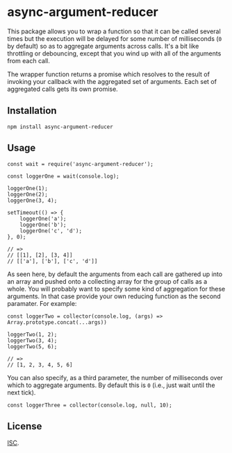 # async-argument-reducer

This package allows you to wrap a function so that it can be called several times but the execution will be delayed for some number of milliseconds (`0` by default) so as to aggregate arguments across calls. It's a bit like throttling or debouncing, except that you wind up with all of the arguments from each call.

The wrapper function returns a promise which resolves to the result of invoking your callback with the aggregated set of arguments. Each set of aggregated calls gets its own promise.

## Installation

    npm install async-argument-reducer

## Usage

    const wait = require('async-argument-reducer');

    const loggerOne = wait(console.log);

    loggerOne(1);
    loggerOne(2);
    loggerOne(3, 4);

    setTimeout(() => {
        loggerOne('a');
        loggerOne('b');
        loggerOne('c', 'd');
    }, 0);

    // =>
    // [[1], [2], [3, 4]]
    // [['a'], ['b'], ['c', 'd']]

As seen here, by default the arguments from each call are gathered up into an array and pushed onto a collecting array for the group of calls as a whole. You will probably want to specify some kind of aggregation for these arguments. In that case provide your own reducing function as the second paramater. For example:

    const loggerTwo = collector(console.log, (args) => Array.prototype.concat(...args))

    loggerTwo(1, 2);
    loggerTwo(3, 4);
    loggerTwo(5, 6);

    // =>
    // [1, 2, 3, 4, 5, 6]

You can also specify, as a third parameter, the number of milliseconds over which to aggregate arguments. By default this is `0` (i.e., just wait until the next tick).

    const loggerThree = collector(console.log, null, 10);

## License

[ISC](./LICENSE.txt).